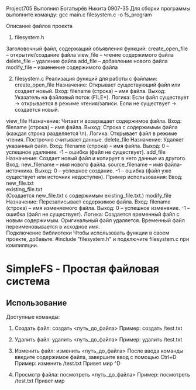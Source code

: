 Project705
Выполнил Богатырёв Никита 0907-35
Для сборки программы выполните команду:
gcc main.c filesystem.c -o fs_program

Описание файлов проекта
1. filesystem.h

Заголовочный файл, содержащий объявления функций:
    create_open_file – открытие/создание файла
    view_file – чтение содержимого файла
    delete_file – удаление файла
    add_file – добавление нового файла
    modify_file – изменение содержимого файла
    
2. filesystem.c
Реализация функций для работы с файлами:
create_open_file
    Назначение: Открывает существующий файл или создает новый.
    Вход: filename (строка) – имя файла.
    Выход: Указатель на файловый поток (FILE*).
    Логика:
        Если файл существует → открывается в режиме чтения/записи.
        Если не существует → создается новый.

view_file
    Назначение: Читает и возвращает содержимое файла.
    Вход: filename (строка) – имя файла.
    Выход: Строка с содержимым файла (каждая строка разделяется \n).
    Логика:
        Открывает файл в режиме чтения.
        Построчно считывает данные.
delete_file
    Назначение: Удаляет указанный файл.
    Вход: filename (строка) – имя файла.
    Выход:
        0 – успешное удаление.
        -1 – ошибка (файл не существует).
add_file
    Назначение: Создает новый файл и копирует в него данные из другого.
    Вход:
        new_filename – имя нового файла.
        source_filename – имя файла-источника.
    Выход:
        0 – успешное создание.
        -1 – ошибка (файл уже существует или источник недоступен).
    Пример использования:
    Ввод:  
    new_file.txt  
    existing_file.txt  
    (Создается new_file.txt с содержимым existing_file.txt.)
modify_file
    Назначение: Перезаписывает содержимое файла.
    Вход: filename (строка) – имя изменяемого файла.
    Выход:
        0 – успешное изменение.
        -1 – ошибка (файл не существует).
    Логика:
        Создается временный файл с новым содержимым.
        Оригинальный файл удаляется.
        Временный файл переименовывается в исходное имя.  
Подключение библиотеки
Чтобы использовать функции в своем проекте, добавьте:
#include "filesystem.h" и подключите filesystem.c при компиляции.

# SimpleFS - Простая файловая система
## Использование

Доступные команды:
1. Создать файл:
создать <путь_до_файла>
Пример:
создать /test.txt

2. Удалить файл:
удалить <путь_до_файла>
Пример:
удалить /test.txt

3. Изменить файл:
изменить <путь_до_файла>
После ввода команды введите содержимое файла, завершите ввод с помощью Ctrl+D
Пример:
изменить /test.txt
Привет мир
^D

4. Просмотр файла:
посмотреть <путь_до_файла>
Пример:
посмотреть /test.txt
Привет мир
